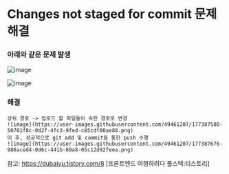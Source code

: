 # Changes not staged for commit 문제해결  

### 아래와 같은 문제 발생  
![image](https://user-images.githubusercontent.com/49461207/177387188-b8e6389f-3462-4bcf-a5b2-bfc5f034f4db.png)

![image](https://user-images.githubusercontent.com/49461207/177387472-3aa12d9e-130d-4d5b-bb1a-78747dcc289a.png)


### 해결
```
상위 경로 -> 업로드 할 파일들이 속한 경로로 변경  
![image](https://user-images.githubusercontent.com/49461207/177387580-50701f8c-0d2f-4fc3-9fed-c85cdf00ae88.png)  
이 후, 성공적으로 git add 및 commit을 통한 push 수행  
![image](https://user-images.githubusercontent.com/49461207/177387676-986aced4-0d6c-441b-89a8-05c12d92feea.png)
```

참고: https://dubaiyu.tistory.com/8 [프론트엔드 여행하려다 풀스택:티스토리]
